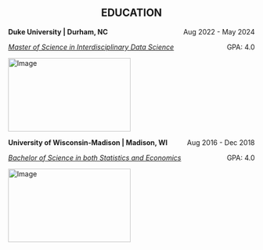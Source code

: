 <h2 style="text-align: center;">EDUCATION</h2>

<p style="text-align:left;"> <b>Duke University | Durham, NC</b>
    <span style="float:right;">
        Aug 2022 - May 2024
    </span>
</p>
<p style="text-align:left;">
    <a href="./masters.md"><i>Master of Science in Interdisciplinary Data Science</i></a>
    <span style="float:right;">
        GPA: 4.0
    </span>
</p>

<img src="[duke](./Duke-University-symbol.webp)" alt="Image" class="img-responsive" style="width:250px; height:150px;">


<p style="text-align:left;"> <b>University of Wisconsin-Madison | Madison, WI</b>
    <span style="float:right;">
        Aug 2016 - Dec 2018
    </span>
</p>

<p style="text-align:left;">
    <a href="./bachelors.md"><i>Bachelor of Science in both Statistics and Economics</i></a>
    <span style="float:right;">
        GPA: 4.0
    </span>
</p>

<img src="[uwm](./UW-Madison_logo-2.webp)" alt="Image" class="img-responsive" style="width:250px; height:150px;">
